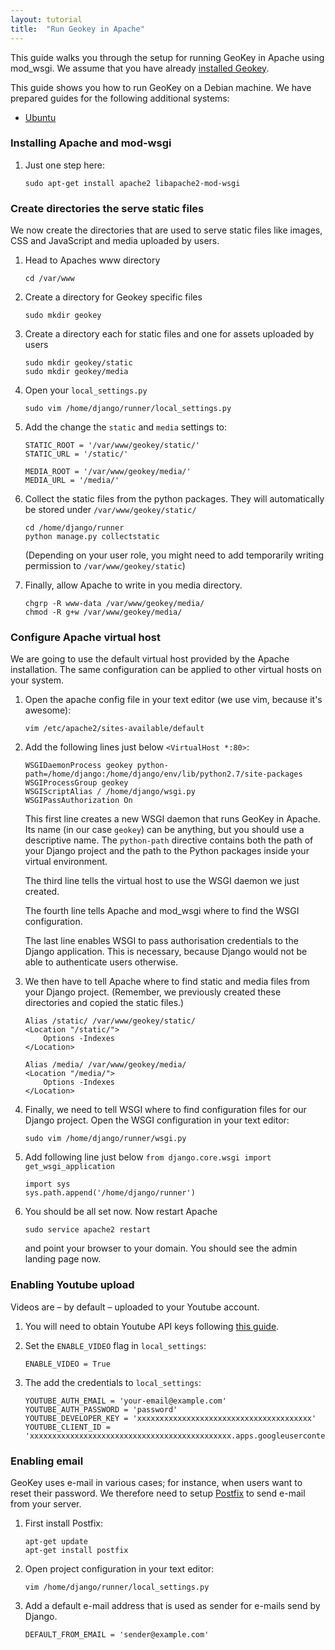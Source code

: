 ```yaml
---
layout: tutorial
title:  "Run Geokey in Apache"
---
```


This guide walks you through the setup for running GeoKey in Apache using mod_wsgi. We assume that you have already [installed Geokey](how-to-install.html).

<div class="info-box alert alert-warning">
    <i class="fa fa-exclamation-triangle"></i>
    <div>
        This guide shows you how to run GeoKey on a Debian machine. We have prepared guides for the following additional systems:
        <ul class="tutorial-links">
            <li><a href="/help/run-in-apache-ubuntu.html">Ubuntu</a></li>
        </ul>
    </div>
</div>

### Installing Apache and mod-wsgi

1. Just one step here:

    ```
    sudo apt-get install apache2 libapache2-mod-wsgi
    ```

### Create directories the serve static files

We now create the directories that are used to serve static files like images, CSS and JavaScript and media uploaded by users.

1. Head to Apaches www directory

    ```
    cd /var/www
    ```

2. Create a directory for Geokey specific files

    ```
    sudo mkdir geokey
    ```

3. Create a directory each for static files and one for assets uploaded by users

    ```
    sudo mkdir geokey/static
    sudo mkdir geokey/media
    ```

4. Open your `local_settings.py`

    ```
    sudo vim /home/django/runner/local_settings.py
    ```

5. Add the change the `static` and `media` settings to:

    ```
    STATIC_ROOT = '/var/www/geokey/static/'
    STATIC_URL = '/static/'

    MEDIA_ROOT = '/var/www/geokey/media/'
    MEDIA_URL = '/media/'
    ```

6. Collect the static files from the python packages. They will automatically be stored under `/var/www/geokey/static/`

    ```
    cd /home/django/runner
    python manage.py collectstatic
    ```

    (Depending on your user role, you might need to add temporarily writing permission to `/var/www/geokey/static`)

7. Finally, allow Apache to write in you media directory.

    ```
    chgrp -R www-data /var/www/geokey/media/
    chmod -R g+w /var/www/geokey/media/
    ```

### Configure Apache virtual host

We are going to use the default virtual host provided by the Apache installation. The same configuration can be applied to other virtual hosts on your system.

1. Open the apache config file in your text editor (we use vim, because it's awesome):

    ```
    vim /etc/apache2/sites-available/default
    ```

2. Add the following lines just below `<VirtualHost *:80>`:

    ```
    WSGIDaemonProcess geokey python-path=/home/django:/home/django/env/lib/python2.7/site-packages
    WSGIProcessGroup geokey
    WSGIScriptAlias / /home/django/wsgi.py
    WSGIPassAuthorization On
    ```

    This first line creates a new WSGI daemon that runs GeoKey in Apache. Its name (in our case `geokey`) can be anything, but you should use a descriptive name. The `python-path` directive contains both the path of your Django project and the path to the Python packages inside your virtual environment.

    The third line tells the virtual host to use the WSGI daemon we just created.

    The fourth line tells Apache and mod_wsgi where to find the WSGI configuration.

    The last line enables WSGI to pass authorisation credentials to the Django application. This is necessary, because Django would not be able to authenticate users otherwise.

3. We then have to tell Apache where to find static and media files from your Django project. (Remember, we previously created these directories and copied the static files.)

    ```
    Alias /static/ /var/www/geokey/static/
    <Location "/static/">
        Options -Indexes
    </Location>

    Alias /media/ /var/www/geokey/media/
    <Location "/media/">
        Options -Indexes
    </Location>
    ```

5. Finally, we need to tell WSGI where to find configuration files for our Django project. Open the WSGI configuration in your text editor:

    ```
    sudo vim /home/django/runner/wsgi.py
    ```

6. Add following line just below `from django.core.wsgi import get_wsgi_application`

    ```
    import sys
    sys.path.append('/home/django/runner')
    ```

7. You should be all set now. Now restart Apache

    ```
    sudo service apache2 restart
    ```

    and point your browser to your domain. You should see the admin landing page now.


### Enabling Youtube upload

Videos are – by default – uploaded to your Youtube account.

1. You will need to obtain Youtube API keys following [this guide](https://developers.google.com/youtube/registering_an_application).

2. Set the `ENABLE_VIDEO` flag in `local_settings`:

    ```
    ENABLE_VIDEO = True
    ```

3. The add the credentials to `local_settings`:

    ```
    YOUTUBE_AUTH_EMAIL = 'your-email@example.com'
    YOUTUBE_AUTH_PASSWORD = 'password'
    YOUTUBE_DEVELOPER_KEY = 'xxxxxxxxxxxxxxxxxxxxxxxxxxxxxxxxxxxxxxx'
    YOUTUBE_CLIENT_ID = 'xxxxxxxxxxxxxxxxxxxxxxxxxxxxxxxxxxxxxxxxxxxxx.apps.googleusercontent.com'
    ```

### Enabling email

GeoKey uses e-mail in various cases; for instance, when users want to reset their password. We therefore need to setup [Postfix](http://www.postfix.org/) to send e-mail from your server.

1. First install Postfix:

    ```
    apt-get update
    apt-get install postfix
    ```

2. Open project configuration in your text editor:

    ```
    vim /home/django/runner/local_settings.py
    ```

3. Add a default e-mail address that is used as sender for e-mails send by Django.

    ```
    DEFAULT_FROM_EMAIL = 'sender@example.com'
    ```
